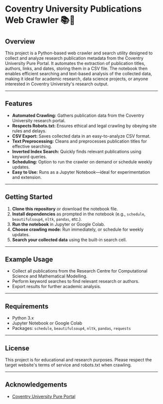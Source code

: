 # Coventry University Publications Web Crawler 📚🤖

## Overview

This project is a Python-based web crawler and search utility designed to collect and analyze research publication metadata from the Coventry University Pure Portal. It automates the extraction of publication titles, authors, links, and dates, storing them in a CSV file. The notebook then enables efficient searching and text-based analysis of the collected data, making it ideal for academic research, data science projects, or anyone interested in Coventry University's research output.

---

## Features

- **Automated Crawling:** Gathers publication data from the Coventry University research portal.
- **Respects Robots.txt:** Ensures ethical and legal crawling by obeying site rules and delays.
- **CSV Export:** Saves collected data in an easy-to-analyze CSV format.
- **Text Preprocessing:** Cleans and preprocesses publication titles for effective searching.
- **Inverted Index Search:** Quickly finds relevant publications using keyword queries.
- **Scheduling:** Option to run the crawler on demand or schedule weekly updates.
- **Easy to Use:** Runs as a Jupyter Notebook—ideal for experimentation and extension.

---

## Getting Started

1. **Clone this repository** or download the notebook file.
2. **Install dependencies** as prompted in the notebook (e.g., `schedule`, `beautifulsoup4`, `nltk`, `pandas`, etc.).
3. **Run the notebook** in Jupyter or Google Colab.
4. **Choose crawling mode:** Run immediately, or schedule for weekly updates.
5. **Search your collected data** using the built-in search cell.

---

## Example Usage

- Collect all publications from the Research Centre for Computational Science and Mathematical Modelling.
- Perform keyword searches to find relevant research or authors.
- Export results for further academic analysis.

---

## Requirements

- Python 3.x
- Jupyter Notebook or Google Colab
- Packages: `schedule`, `beautifulsoup4`, `nltk`, `pandas`, `requests`

---

## License

This project is for educational and research purposes. Please respect the target website's terms of service and robots.txt when crawling.

---

## Acknowledgements

- [Coventry University Pure Portal](https://pureportal.coventry.ac.uk)
  
